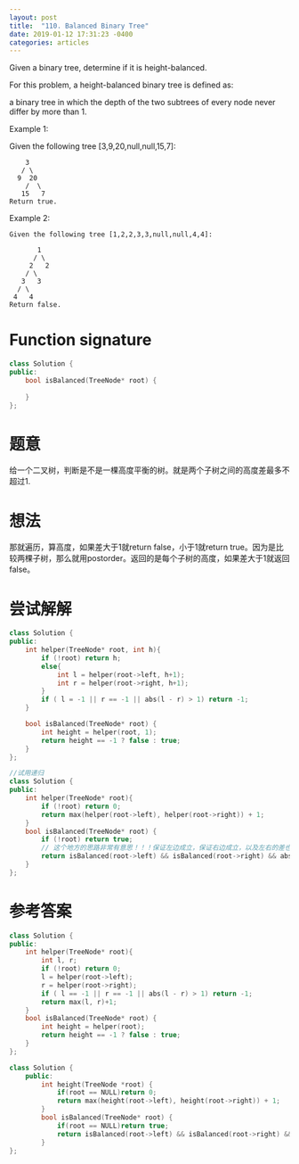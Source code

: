 ```yaml
---
layout: post
title:  "110. Balanced Binary Tree"
date: 2019-01-12 17:31:23 -0400
categories: articles
---
```

Given a binary tree, determine if it is height-balanced.

For this problem, a height-balanced binary tree is defined as:

a binary tree in which the depth of the two subtrees of every node never differ by more than 1.

Example 1:

Given the following tree [3,9,20,null,null,15,7]:
```
    3
   / \
  9  20
    /  \
   15   7
Return true.
```
Example 2:
```
Given the following tree [1,2,2,3,3,null,null,4,4]:

       1
      / \
     2   2
    / \
   3   3
  / \
 4   4
Return false.
```
# Function signature
```c++
class Solution {
public:
    bool isBalanced(TreeNode* root) {
        
    }
};
```
# 题意
给一个二叉树，判断是不是一棵高度平衡的树。就是两个子树之间的高度差最多不超过1.
# 想法
那就遍历，算高度，如果差大于1就return false，小于1就return true。因为是比较两棵子树，那么就用postorder。返回的是每个子树的高度，如果差大于1就返回false。
# 尝试解解
```c++
class Solution {
public:
	int helper(TreeNode* root, int h){
		if (!root) return h;
		else{
			int l = helper(root->left, h+1);
			int r = helper(root->right, h+1);
		}
		if ( l = -1 || r == -1 || abs(l - r) > 1) return -1;
	}

    bool isBalanced(TreeNode* root) {
    	int height = helper(root, 1);
    	return height == -1 ? false : true;
    }
};
```
```c++
//试用递归
class Solution {
public:
	int helper(TreeNode* root){
		if (!root) return 0;
		return max(helper(root->left), helper(root->right)) + 1;
	}
    bool isBalanced(TreeNode* root) {
    	if (!root) return true;
    	// 这个地方的思路非常有意思！！！保证左边成立，保证右边成立，以及左右的差也成立！
    	return isBalanced(root->left) && isBalanced(root->right) && abs(helper(root->left)-helper(root->right)) <= 1;
    }
};
```

# 参考答案
```c++
class Solution {
public:
	int helper(TreeNode* root){
		int l, r;
        if (!root) return 0;
		l = helper(root->left);
		r = helper(root->right);
		if ( l == -1 || r == -1 || abs(l - r) > 1) return -1;
        return max(l, r)+1;
	}
    bool isBalanced(TreeNode* root) {
    	int height = helper(root);
    	return height == -1 ? false : true;
    }
};
```
```c++
class Solution {
    public:
        int height(TreeNode *root) {
            if(root == NULL)return 0;
            return max(height(root->left), height(root->right)) + 1;
        }
        bool isBalanced(TreeNode* root) {
            if(root == NULL)return true;
            return isBalanced(root->left) && isBalanced(root->right) && abs(height(root->left) - height(root->right)) <= 1;
        }
};
```